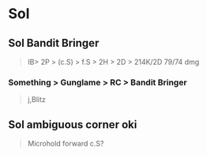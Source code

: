 # Sol
## Sol Bandit Bringer

> IB> 2P > (c.S) > f.S > 2H > 2D > 214K/2D   79/74 dmg

### Something > Gunglame > RC > Bandit Bringer

> j,Blitz

## Sol ambiguous corner oki

> Microhold forward c.S?

